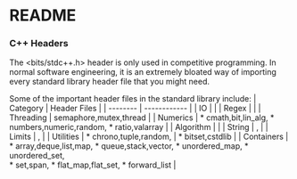 # README

### C++ Headers

The <bits/stdc++.h> header is only used in competitive programming. In normal software engineering, it is an extremely bloated way of importing every standard library header file that you might need. 

Some of the important header files in the standard library include:
|   Category        |       Header Files        |
|   --------        |       ------------        |
|     IO            |       <iostream>          |
|    Regex          |       <regex>             |
|    Threading      |   semaphore,mutex,thread  |
|   Numerics        |   * cmath,bit,lin\_alg,
                        * numbers,numeric,random,
                        * ratio,valarray        |
|   Algorithm       |   <algorithm>             |
|   String          |   <string>,<format>       |
|   Limits          |   <climits>,<cstdint>     |
|   Utilities       |   * chrono,tuple,random,  |
                        * bitset,cstdlib        |
|   Containers      |   * array,deque,list,map,
                        * queue,stack,vector,
                        * unordered_map,
                        * unordered_set,  
                        * set,span,
                        * flat_map,flat_set,
                        * forward_list          |
                           

